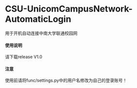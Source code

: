 # CSU-UnicomCampusNetwork-AutomaticLogin
用于开机自动连接中南大学联通校园网

#### 使用说明
请下载release V1.0

#### 注意
使用前请将func/settings.py中的用户名修改为自己的登录账号！
